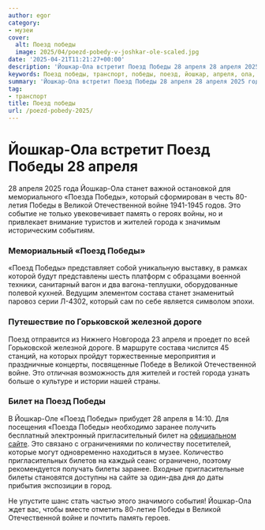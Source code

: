 ```yaml
---
author: egor
category:
- музеи
cover:
  alt: Поезд победы
  image: 2025/04/poezd-pobedy-v-joshkar-ole-scaled.jpg
date: '2025-04-21T11:21:27+00:00'
description: 'Йошкар-Ола встретит Поезд Победы 28 апреля 28 апреля 2025 года Йошкар-Ола станет важной остановкой для мемориального «Поезда Победы», который сформирован...'
keywords: Поезд победы, транспорт, победы, поезд, йошкар, апреля, ола, великой, отечественной, войне, это, станет, поезда, который, память, жителей, города
summary: 'Йошкар-Ола встретит Поезд Победы 28 апреля 28 апреля 2025 года Йошкар-Ола станет важной остановкой для мемориального «Поезда Победы», который сформирован...'
tag:
- транспорт
title: Поезд победы
url: /poezd-pobedy-2025/
---
```


# Йошкар-Ола встретит Поезд Победы 28 апреля

28 апреля 2025 года Йошкар-Ола станет важной остановкой для мемориального «Поезда Победы», который сформирован в честь 80-летия Победы в Великой Отечественной войне 1941-1945 годов. Это событие не только увековечивает память о героях войны, но и привлекает внимание туристов и жителей города к значимым историческим событиям.

### Мемориальный «Поезд Победы»

«Поезд Победы» представляет собой уникальную выставку, в рамках которой будут представлены шесть платформ с образцами военной техники, санитарный вагон и два вагона-теплушки, оборудованные полевой кухней. Ведущим элементом состава станет знаменитый паровоз серии Л-4302, который сам по себе является символом эпохи.

### Путешествие по Горьковской железной дороге

Поезд отправится из Нижнего Новгорода 23 апреля и проедет по всей Горьковской железной дороге. В маршруте состава числится 45 станций, на которых пройдут торжественные мероприятия и праздничные концерты, посвященные Победе в Великой Отечественной войне. Это отличная возможность для жителей и гостей города узнать больше о культуре и истории нашей страны.

### Билет на Поезд Победы

В Йошкар-Оле «Поезд Победы» прибудет 28 апреля в 14:10. Для посещения «Поезда Победы» необходимо заранее получить бесплатный электронный пригласительный билет на [официальном сайте](https://poyezd-pobedy.ru/registration/). Это связано с ограничениями по количеству посетителей, которые могут одновременно находиться в музее. Количество пригласительных билетов на каждый сеанс ограничено, поэтому рекомендуется получать билеты заранее. Входные пригласительные билеты становятся доступны на сайте за один-два дня до даты прибытия экспозиции в город.

Не упустите шанс стать частью этого значимого события! Йошкар-Ола ждет вас, чтобы вместе отметить 80-летие Победы в Великой Отечественной войне и почтить память героев.